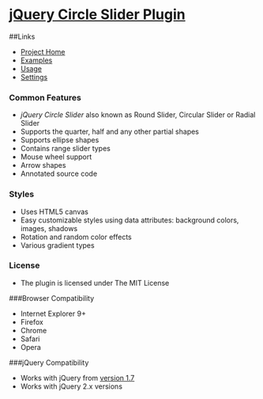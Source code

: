 # [jQuery Circle Slider Plugin](http://no81no.github.io/circle-slider/index.html)


##Links
- [Project Home](http://no81no.github.io/circle-slider/index.html)
- [Examples](http://no81no.github.io/circle-slider/html/demo.html)
- [Usage](http://no81no.github.io/circle-slider/html/usage.html)
- [Settings](http://no81no.github.io/circle-slider/html/settings.html)

### Common Features
- *jQuery Circle Slider* also known as Round Slider, Circular Slider or Radial Slider
- Supports the quarter, half and any other partial shapes
- Supports ellipse shapes
- Contains range slider types
- Mouse wheel support
- Arrow shapes
- Annotated source code

### Styles
- Uses HTML5 canvas
- Easy customizable styles using data attributes: background colors, images, shadows
- Rotation and random color effects
- Various gradient types

### License
- The plugin is licensed under The MIT License

###Browser Compatibility
- Internet Explorer 9+
- Firefox
- Chrome
- Safari
- Opera

###jQuery Compatibility
- Works with jQuery from [version 1.7](http://code.jquery.com/jquery-1.7.min.js)
- Works with jQuery 2.x versions
